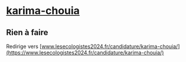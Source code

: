 # [karima-chouia](https://nouveau-front-populaire-legislatives-2024.fr/karima-chouia)

## Rien à faire
Redirige vers [www.lesecologistes2024.fr/candidature/karima-chouia/](https://www.lesecologistes2024.fr/candidature/karima-chouia/)